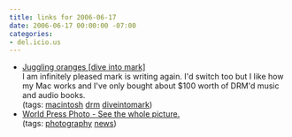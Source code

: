 ```yaml
---
title: links for 2006-06-17
date: 2006-06-17 00:00:00 -07:00
categories:
- del.icio.us
---
```


<ul class="delicious">
	<li>
		<div class="delicious-link"><a href="http://diveintomark.org/archives/2006/06/16/juggling-oranges">Juggling oranges [dive into mark]</a></div>
		<div class="delicious-extended">I am infinitely pleased mark is writing again. I'd switch too but I like how my Mac works and I've only bought about $100 worth of DRM'd music and audio books.</div>
		<div class="delicious-tags">(tags: <a href="http://del.icio.us/torrez/macintosh">macintosh</a> <a href="http://del.icio.us/torrez/drm">drm</a> <a href="http://del.icio.us/torrez/diveintomark">diveintomark</a>)</div>
	</li>
	<li>
		<div class="delicious-link"><a href="http://www.worldpressphoto.com/50years/">World Press Photo - See the whole picture.</a></div>
		<div class="delicious-tags">(tags: <a href="http://del.icio.us/torrez/photography">photography</a> <a href="http://del.icio.us/torrez/news">news</a>)</div>
	</li>
</ul>
